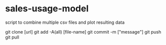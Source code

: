 # sales-usage-model
script to combine multiple csv files and plot resulting data

git clone [url]
git add -A(all) [file-name]
git commit -m ["message"]
git push
git pull
